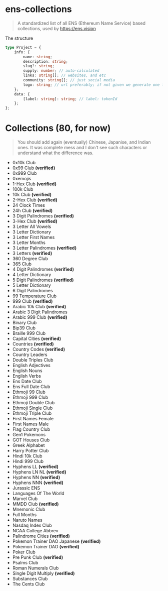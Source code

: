 # ens-collections

> A standardized list of all ENS (Ethereum Name Service) based collections, used
> by https://ens.vision

The structure

```ts
type Project = {
	info: {
		name: string;
		description: string;
		slug?: string;
		supply: number; // auto-calculated
		links: string[]; // websites, and etc
		community: string[]; // just social media
		logo: string; // url preferably; if not given we generate one from the symbol/slug
	};
	data: {
		[label: string]: string; // label: tokenId
	};
};
```

# Collections (80, for now)

> You should add again (eventually) Chinese, Japanise, and Indian ones. It was
> complete mess and I don't see such characters or understand what the
> difference was.

- 0x10k Club
- 0x99 Club **(verified)**
- 0x999 Club
- 0xemojis
- 1-Hex Club **(verified)**
- 100k Club
- 10k Club **(verified)**
- 2-Hex Club **(verified)**
- 24 Clock Times
- 24h Club **(verified)**
- 3 Digit Palindromes **(verified)**
- 3-Hex Club **(verified)**
- 3 Letter All Vowels
- 3 Letter Dictionary
- 3 Letter First Names
- 3 Letter Months
- 3 Letter Palindromes **(verified)**
- 3 Letters **(verified)**
- 360 Degree Club
- 365 Club
- 4 Digit Palindromes **(verified)**
- 4 Letter Dictionary
- 5 Digit Palindromes **(verified)**
- 5 Letter Dictionary
- 6 Digit Palindromes
- 99 Temperature Club
- 999 Club **(verified)**
- Arabic 10k Club **(verified)**
- Arabic 3 Digit Palindromes
- Arabic 999 Club **(verified)**
- Binary Club
- Bip39 Club
- Braille 999 Club
- Capital Cities **(verified)**
- Countries **(verified)**
- Country Codes **(verified)**
- Country Leaders
- Double Triples Club
- English Adjectives
- English Nouns
- English Verbs
- Ens Date Club
- Ens Full Date Club
- Ethmoji 99 Club
- Ethmoji 999 Club
- Ethmoji Double Club
- Ethmoji Single Club
- Ethmoji Triple Club
- First Names Female
- First Names Male
- Flag Country Club
- Gen1 Pokemons
- GOT Houses Club
- Greek Alphabet
- Harry Potter Club
- Hindi 10k Club
- Hindi 999 Club
- Hyphens LL **(verified)**
- Hyphens LN NL **(verified)**
- Hyphens NN **(verified)**
- Hyphens NNN **(verified)**
- Jurassic ENS
- Languages Of The World
- Marvel Club
- MMDD Club **(verified)**
- Mnemonic Club
- Full Months
- Naruto Names
- Nasdaq Index Club
- NCAA College Abbrev
- Palindrome Cities **(verified)**
- Pokemon Trainer DAO Japanese **(verified)**
- Pokemon Trainer DAO **(verified)**
- Poker Club
- Pre Punk Club **(verified)**
- Psalms Club
- Roman Numerals Club
- Single Digit Multiply **(verified)**
- Substances Club
- The Cents Club
